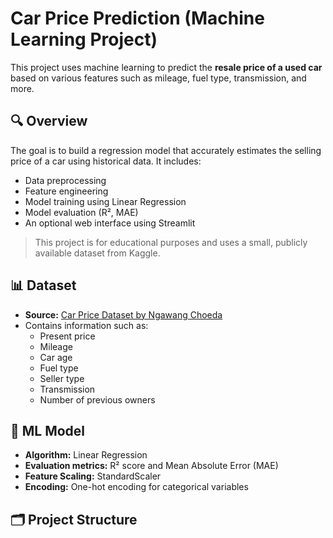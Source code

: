 # Car Price Prediction (Machine Learning Project)

This project uses machine learning to predict the **resale price of a used car** based on various features such as mileage, fuel type, transmission, and more.

## 🔍 Overview

The goal is to build a regression model that accurately estimates the selling price of a car using historical data. It includes:
- Data preprocessing
- Feature engineering
- Model training using Linear Regression
- Model evaluation (R², MAE)
- An optional web interface using Streamlit

> This project is for educational purposes and uses a small, publicly available dataset from Kaggle.

## 📊 Dataset

- **Source:** [Car Price Dataset by Ngawang Choeda](https://www.kaggle.com/datasets/ngawangchoeda/car-price-dataset)
- Contains information such as:
  - Present price
  - Mileage
  - Car age
  - Fuel type
  - Seller type
  - Transmission
  - Number of previous owners

## 🧠 ML Model

- **Algorithm:** Linear Regression
- **Evaluation metrics:** R² score and Mean Absolute Error (MAE)
- **Feature Scaling:** StandardScaler
- **Encoding:** One-hot encoding for categorical variables

## 🗂️ Project Structure

